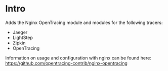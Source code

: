 # Intro

Adds the Nginx OpenTracing module and modules for the following tracers:

* Jaeger
* LightStep
* Zipkin
* OpenTracing

Information on usage and configuration with nginx can be found here: https://github.com/opentracing-contrib/nginx-opentracing